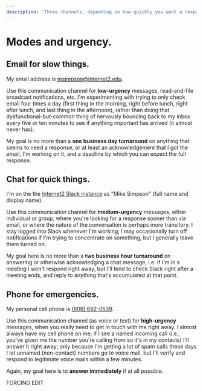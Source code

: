 ```yaml
---
description: 'Three channels, depending on how quickly you want a response.'
---
```


# Modes and urgency.

## Email for slow things.

My email address is [msimpson@internet2.edu](mailto:msimpson@internet2.edu).

Use this communication channel for **low-urgency** messages, read-and-file broadcast notifications, etc. I'm experimenting with trying to only check email four times a day \(first thing in the morning, right before lunch, right after lunch, and last thing in the afternoon\), rather than doing that dysfunctional-but-common thing of nervously bouncing back to my inbox every five or ten minutes to see if anything important has arrived \(it almost never has\).

My goal is no more than a **one business day turnaround** on anything that seems to need a response, or at least an acknowledgement that I got the email, I'm working on it, and a deadline by which you can expect the full response.

## Chat for quick things.

I'm on the the [Internet2 Slack instance](https://slack.internet2.edu/) as "Mike Simpson" \(full name and display name\).

Use this communication channel for **medium-urgency** messages, either individual or group, where you're looking for a response sooner than via email, or where the nature of the conversation is perhaps more transitory. I stay logged into Slack whenever I'm working; I may occasionally turn off notifications if I'm trying to concentrate on something, but I generally leave them turned on.

My goal here is no more than a **two business hour turnaround** on answering or otherwise acknowledging a chat message, i.e. if I'm in a meeting I won't respond right away, but I'll tend to check Slack right after a meeting ends, and reply to anything that's accumulated at that point.

## Phone for emergencies.

My personal cell phone is [\(608\) 692-0539](tel:608-692-0539).

Use this communication channel \(as voice or text\) for **high-urgency** messages, when you really need to get in touch with me right away. I almost always have my cell phone on me; if I see a named incoming call \(i.e., you've given me the number you're calling from so it's in my contacts\) I'll answer it right away; only because I'm getting a lot of spam calls these days I let unnamed \(non-contact\) numbers go to voice mail, but I'll verify and respond to legitimate voice mails within a few minutes.

Again, my goal here is to **answer immediately** if at all possible.

FORCING EDIT





